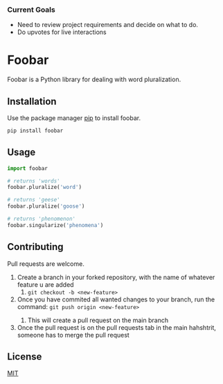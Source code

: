 ###  Current Goals
- Need to review project requirements and decide on what to do.
- Do upvotes for live interactions

# Foobar

Foobar is a Python library for dealing with word pluralization.

## Installation

Use the package manager [pip](https://pip.pypa.io/en/stable/) to install foobar.

```bash
pip install foobar
```

## Usage

```python
import foobar

# returns 'words'
foobar.pluralize('word')

# returns 'geese'
foobar.pluralize('goose')

# returns 'phenomenon'
foobar.singularize('phenomena')
```

## Contributing
Pull requests are welcome.

1. Create a branch in your forked repository, with the name of whatever feature u are added
   1. `git checkout -b <new-feature>`
2. Once you have commited all wanted changes to your <new-feature> branch, run the command:
   `git push origin <new-feature>`
   1. This will create a pull request on the main branch
3. Once the pull request is on the pull requests tab in the main hahshtrit, someone has to merge the pull request

## License
[MIT](https://choosealicense.com/licenses/mit/)